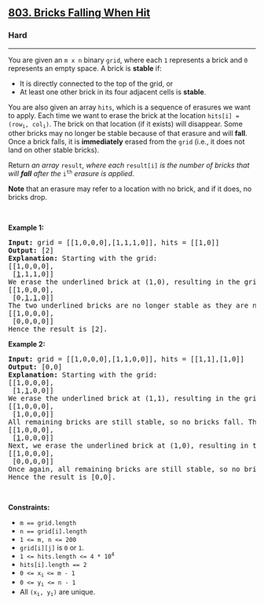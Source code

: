 <h2><a href="https://leetcode.com/problems/bricks-falling-when-hit">803. Bricks Falling When Hit</a></h2><h3>Hard</h3><hr><p>You are given an <code>m x n</code> binary <code>grid</code>, where each <code>1</code> represents a brick and <code>0</code> represents an empty space. A brick is <strong>stable</strong> if:</p>

<ul>
	<li>It is directly connected to the top of the grid, or</li>
	<li>At least one other brick in its four adjacent cells is <strong>stable</strong>.</li>
</ul>

<p>You are also given an array <code>hits</code>, which is a sequence of erasures we want to apply. Each time we want to erase the brick at the location <code>hits[i] = (row<sub>i</sub>, col<sub>i</sub>)</code>. The brick on that location&nbsp;(if it exists) will disappear. Some other bricks may no longer be stable because of that erasure and will <strong>fall</strong>. Once a brick falls, it is <strong>immediately</strong> erased from the <code>grid</code> (i.e., it does not land on other stable bricks).</p>

<p>Return <em>an array </em><code>result</code><em>, where each </em><code>result[i]</code><em> is the number of bricks that will <strong>fall</strong> after the </em><code>i<sup>th</sup></code><em> erasure is applied.</em></p>

<p><strong>Note</strong> that an erasure may refer to a location with no brick, and if it does, no bricks drop.</p>

<p>&nbsp;</p>
<p><strong class="example">Example 1:</strong></p>

<pre>
<strong>Input:</strong> grid = [[1,0,0,0],[1,1,1,0]], hits = [[1,0]]
<strong>Output:</strong> [2]
<strong>Explanation: </strong>Starting with the grid:
[[1,0,0,0],
 [<u>1</u>,1,1,0]]
We erase the underlined brick at (1,0), resulting in the grid:
[[1,0,0,0],
 [0,<u>1</u>,<u>1</u>,0]]
The two underlined bricks are no longer stable as they are no longer connected to the top nor adjacent to another stable brick, so they will fall. The resulting grid is:
[[1,0,0,0],
 [0,0,0,0]]
Hence the result is [2].
</pre>

<p><strong class="example">Example 2:</strong></p>

<pre>
<strong>Input:</strong> grid = [[1,0,0,0],[1,1,0,0]], hits = [[1,1],[1,0]]
<strong>Output:</strong> [0,0]
<strong>Explanation: </strong>Starting with the grid:
[[1,0,0,0],
 [1,<u>1</u>,0,0]]
We erase the underlined brick at (1,1), resulting in the grid:
[[1,0,0,0],
 [1,0,0,0]]
All remaining bricks are still stable, so no bricks fall. The grid remains the same:
[[1,0,0,0],
 [<u>1</u>,0,0,0]]
Next, we erase the underlined brick at (1,0), resulting in the grid:
[[1,0,0,0],
 [0,0,0,0]]
Once again, all remaining bricks are still stable, so no bricks fall.
Hence the result is [0,0].
</pre>

<p>&nbsp;</p>
<p><strong>Constraints:</strong></p>

<ul>
	<li><code>m == grid.length</code></li>
	<li><code>n == grid[i].length</code></li>
	<li><code>1 &lt;= m, n &lt;= 200</code></li>
	<li><code>grid[i][j]</code> is <code>0</code> or <code>1</code>.</li>
	<li><code>1 &lt;= hits.length &lt;= 4 * 10<sup>4</sup></code></li>
	<li><code>hits[i].length == 2</code></li>
	<li><code>0 &lt;= x<sub>i&nbsp;</sub>&lt;= m - 1</code></li>
	<li><code>0 &lt;=&nbsp;y<sub>i</sub> &lt;= n - 1</code></li>
	<li>All <code>(x<sub>i</sub>, y<sub>i</sub>)</code> are unique.</li>
</ul>
